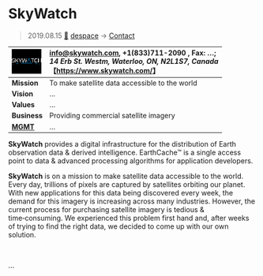 # SkyWatch
> 2019.08.15 [🚀](../../index/index.md) [despace](../index.md) → [Contact](../contact.md)

|[![](../f/contact/s/skywatch_logo1_thumb.webp)](../f/contact/s/skywatch_logo1.webp)|<info@skywatch.com>, +1(833)711-2090 , Fax: …;<br> *14 Erb St. Westm, Waterloo, ON, N2L1S7, Canada*<br> 【<https://www.skywatch.com/>】|
|:--|:--|
|**Mission**|To make satellite data accessible to the world|
|**Vision**|…|
|**Values**|…|
|**Business**|Providing commercial satellite imagery|
|**[MGMT](../mgmt.md)**|…|

**SkyWatch** provides a digital infrastructure for the distribution of Earth observation data & derived intelligence. EarthCache™ is a single access point to data & advanced processing algorithms for application developers.

**SkyWatch** is on a mission to make satellite data accessible to the world. Every day, trillions of pixels are captured by satellites orbiting our planet. With new applications for this data being discovered every week, the demand for this imagery is increasing across many industries. However, the current process for purchasing satellite imagery is tedious & time‑consuming. We experienced this problem first hand and, after weeks of trying to find the right data, we decided to come up with our own solution.


<p style="page-break-after:always"> </p>

…

